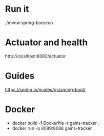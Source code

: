 
# Run it
./mvnw spring-boot:run

# Actuator and health
http://localhost:8080/actuator

# Guides
https://spring.io/guides/gs/spring-boot/

# Docker
- docker build -f Dockerfile -t gains-tracker .
- docker run -p 8089:8088 gains-tracker